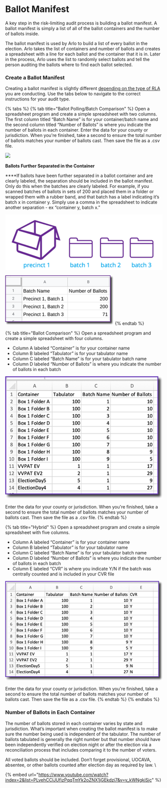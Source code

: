 # Ballot Manifest

A key step in the risk-limiting audit process is building a ballot manifest. A ballot manifest is simply a list of all of the ballot containers and the number of ballots inside.

The ballot manifest is used by Arlo to build a list of every ballot in the election. Arlo takes the list of containers and number of ballots and creates a spreadsheet with a line for each ballot and the container that it is in. Later in the process, Arlo uses the list to randomly select ballots and tell the person auditing the ballots where to find each ballot selected.  &#x20;

### **Create a Ballot Manifest**&#x20;

Creating a ballot manifest is slightly different [depending on the type of RLA](../../audit-types.md) you are conducting.  Use the tabs below to navigate to the correct instructions for your audit type.

{% tabs %}
{% tab title="Ballot Polling/Batch Comparison" %}
Open a spreadsheet program and create a simple spreadsheet with two columns. The first column titled “Batch Name” is for your container/batch name and the second column titled “Number of Ballots” is where you indicate the number of ballots in each container. Enter the data for your county or jurisdiction. When you're finished, take a second to ensure the total number of ballots matches your number of ballots cast.  Then save the file as a .csv file.

![](https://lh3.googleusercontent.com/X3J\_2kW5iuxOJ560YljIUhw40KPhto4m8JH6ceq7SFGbnqJFZCzj\_F2D5xA2oVWEduWIlnPQ1gsgXvhR9XIrGOegZOkNYsFZvkPDhROm7TlHIH84Ralrn18uf3w0jSDffkVm1UNf)

**Ballots Further Separated in the Container​**

**​**If ballots have been further separated in a ballot container and are clearly labeled, the separation should be included in the ballot manifest. Only do this when the batches are clearly labeled. For example, if you scanned batches of ballots in sets of 200 and placed them in a folder or wrapped them with a rubber band, and that batch has a label indicating it’s batch x in container y. Simply use a comma in the spreadsheet to indicate another separation - ex “container y, batch x.”

![](<../../.gitbook/assets/image (9) (1).png>)

![](<../../.gitbook/assets/image (8) (1).png>)
{% endtab %}

{% tab title="Ballot Comparison" %}
Open a spreadsheet program and create a simple spreadsheet with four columns.

* Column A labeled “Container” is for your container name&#x20;
* Column B labeled “Tabulator” is for your tabulator name
* Column C labeled “Batch Name” is for your tabulator batch name
* Column D labeled  “Number of Ballots” is where you indicate the number of ballots in each batch

![](<../../.gitbook/assets/image (74) (1).png>)

Enter the data for your county or jurisdiction. When you're finished, take a second to ensure the total number of ballots matches your number of ballots cast.  Then save the file as a .csv file.&#x20;
{% endtab %}

{% tab title="Hybrid" %}
Open a spreadsheet program and create a simple spreadsheet with five columns.

* Column A labeled “Container” is for your container name&#x20;
* Column B labeled “Tabulator” is for your tabulator name
* Column C labeled “Batch Name” is for your tabulator batch name
* Column D labeled  “Number of Ballots” is where you indicate the number of ballots in each batch
* Column E labeled “CVR” is where you indicate Y/N if the batch was centrally counted and is included in your CVR file

![](<../../.gitbook/assets/image (76) (1).png>)

Enter the data for your county or jurisdiction. When you're finished, take a second to ensure the total number of ballots matches your number of ballots cast.  Then save the file as a .csv file.&#x20;
{% endtab %}
{% endtabs %}

### **Number of Ballots in Each Container​**

The number of ballots stored in each container varies by state and jurisdiction. What’s important when creating the ballot manifest is to make sure the number being used is independent of the tabulator. The number of ballots tabulated is generally the right number but that number should have been independently verified on election night or after the election via a reconciliation process that includes comparing it to the number of voters.​​

All voted ballots should be included. Don’t forget provisional, UOCAVA, absentee, or other ballots counted after election day as required by law. \


{% embed url="https://www.youtube.com/watch?index=2&list=PLvehCClJUfizPqqTmYk2oZNX1jGEkdzi7&v=v_kWNgkiSjc" %}
